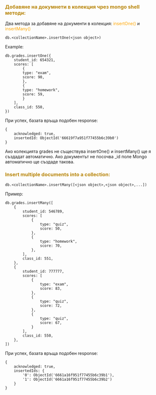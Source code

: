### <span style="color:darkgoldenrod"> Добавяне на докумнети в колекция чрез mongo shell методи:
Два метода за добавяне на документи в колекция: <span style="color:orange">insertOne()</span> и <span style="color:orange">insertMany()</span>

    db.<collectionName>.insertOne(<json object>)

Example:

    db.grades.insertOne({
        student_id: 654321,
        scores: [
            {
            type: "exam",
            score: 90,
            },
            {
            type: "homework",
            score: 59,
            }
        ],
        class_id: 550,
    })

При успех, базата връща подобен response:

    {
        acknowledged: true,
        insertedId: ObjectId('66619f7a951f77455b6c39b0')
    }

Ако колекцията grades не съществува insertOne() и insertMany() ще я създадат автоматично.
Ако документът не посочва _id поле Mongo автоматично ще създаде такова.

### <span style="color:darkgoldenrod"> Insert multiple documents into a collection:

    db.<collectionName>.insertMany([<json object>,<json object>,...])

Пример:

    db.grades.insertMany([
        {
            student_id: 546789,
            scores: [
                {
                    type: "quiz",
                    score: 50,
                },
                {
                    type: "homework",
                    score: 70,
                },
            ],
            class_id: 551,
        },
        {
            student_id: 777777,
            scores: [
                {
                    type: "exam",
                    score: 83,
                },
                {
                    type: "quiz",
                    score: 72,
                },
                {
                    type: "quiz",
                    score: 67,
                }
            ],
            class_id: 550,
        },
    ])

При успех, базата връща подобен response:

    {
        acknowledged: true,
        insertedIds: {
            '0': ObjectId('6661a16f951f77455b6c39b1'),
            '1': ObjectId('6661a16f951f77455b6c39b2')
        }
    }